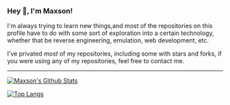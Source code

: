 ### Hey :wave:, I'm Maxson!

I'm always trying to learn new things,and most of the repositories on this profile have to do with some sort of exploration into a certain technology, whether that be reverse engineering, emulation, web development, etc. 

I've privated *most* of my repositories, including some with stars and forks, if you were using any of my repositories, feel free to contact me. 

---

[![Maxson's Github Stats](https://github-readme-stats.vercel.app/api?username=v-maxson&count_private=true&show_icons=true&theme=dark&hide_rank=false)](https://github.com/anuraghazra/github-readme-stats)

[![Top Langs](https://github-readme-stats.vercel.app/api/top-langs/?username=v-maxson&theme=dark&layout=compact)](https://github.com/anuraghazra/github-readme-stats)
